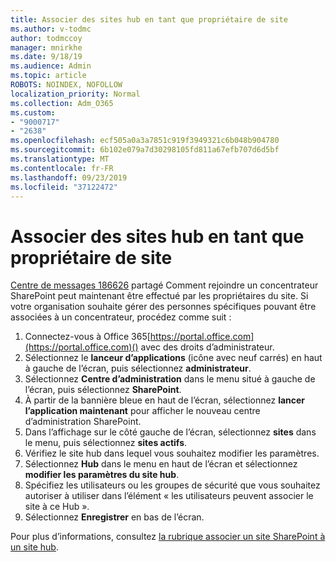 ```yaml
---
title: Associer des sites hub en tant que propriétaire de site
ms.author: v-todmc
author: todmccoy
manager: mnirkhe
ms.date: 9/18/19
ms.audience: Admin
ms.topic: article
ROBOTS: NOINDEX, NOFOLLOW
localization_priority: Normal
ms.collection: Adm_O365
ms.custom:
- "9000717"
- "2638"
ms.openlocfilehash: ecf505a0a3a7851c919f3949321c6b048b904780
ms.sourcegitcommit: 6b102e079a7d30298105fd811a67efb707d6d5bf
ms.translationtype: MT
ms.contentlocale: fr-FR
ms.lasthandoff: 09/23/2019
ms.locfileid: "37122472"
---
```

# <a name="associate-hub-sites-as-site-owner"></a>Associer des sites hub en tant que propriétaire de site

[Centre de messages 186626](https://admin.microsoft.com/Adminportal/Home?source=applauncher#/MessageCenter?id=MC186626) partagé Comment rejoindre un concentrateur SharePoint peut maintenant être effectué par les propriétaires du site. Si votre organisation souhaite gérer des personnes spécifiques pouvant être associées à un concentrateur, procédez comme suit : 

1. Connectez-vous à Office 365[https://portal.office.com](https://portal.office.com)() avec des droits d’administrateur.
2. Sélectionnez le **lanceur d’applications** (icône avec neuf carrés) en haut à gauche de l’écran, puis sélectionnez **administrateur**.
3. Sélectionnez **Centre d’administration** dans le menu situé à gauche de l’écran, puis sélectionnez **SharePoint**.
4. À partir de la bannière bleue en haut de l’écran, sélectionnez **lancer l’application maintenant** pour afficher le nouveau centre d’administration SharePoint.
5. Dans l’affichage sur le côté gauche de l’écran, sélectionnez **sites** dans le menu, puis sélectionnez **sites actifs**.
6. Vérifiez le site hub dans lequel vous souhaitez modifier les paramètres.
7. Sélectionnez **Hub** dans le menu en haut de l’écran et sélectionnez **modifier les paramètres du site hub**.
8. Spécifiez les utilisateurs ou les groupes de sécurité que vous souhaitez autoriser à utiliser dans l’élément « les utilisateurs peuvent associer le site à ce Hub ».
9. Sélectionnez **Enregistrer** en bas de l’écran.

Pour plus d’informations, consultez [la rubrique associer un site SharePoint à un site hub](https://support.office.com/article/associate-a-sharepoint-site-with-a-hub-site-ae0009fd-af04-4d3d-917d-88edb43efc05). 
